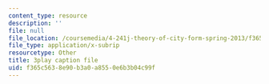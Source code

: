 ```yaml
---
content_type: resource
description: ''
file: null
file_location: /coursemedia/4-241j-theory-of-city-form-spring-2013/f365c5638e90b3a0a8550e6b3b04c99f_oBKDFgLoR9o.srt
file_type: application/x-subrip
resourcetype: Other
title: 3play caption file
uid: f365c563-8e90-b3a0-a855-0e6b3b04c99f
---
```

